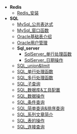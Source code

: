 * **Redis**
	* [Redis_安装](./Content/Article/数据库/Redis/Redis_安装.md)
* **SQL**
	* [MySql_公共表达式](./Content/Article/数据库/SQL/MySql_公共表达式.md)
	* [MySql_窗口函数](./Content/Article/数据库/SQL/MySql_窗口函数.md)
	* [Oracle基础表介绍](./Content/Article/数据库/SQL/Oracle基础表介绍.md)
	* [Oracle用户管理](./Content/Article/数据库/SQL/Oracle用户管理.md)
	* **Sql_server**
		* [SqlServer_单行处理函数](./Content/Article/数据库/SQL/Sql_server/SqlServer_单行处理函数.md)
		* [SqlServer_日期操作](./Content/Article/数据库/SQL/Sql_server/SqlServer_日期操作.md)
	* [SQL_union&limit](./Content/Article/数据库/SQL/SQL_union&limit.md)
	* [SQL_单行处理函数](./Content/Article/数据库/SQL/SQL_单行处理函数.md)
	* [SQL_多行处理函数](./Content/Article/数据库/SQL/SQL_多行处理函数.md)
	* [SQL_子查询](./Content/Article/数据库/SQL/SQL_子查询.md)
	* [SQL_数据库&工具配置](./Content/Article/数据库/SQL/SQL_数据库&工具配置.md)
	* [SQL_数据操作](./Content/Article/数据库/SQL/SQL_数据操作.md)
	* [SQL_条件查询](./Content/Article/数据库/SQL/SQL_条件查询.md)
	* [SQL_简单查询&排序查询](./Content/Article/数据库/SQL/SQL_简单查询&排序查询.md)
	* [SQL_系列文章简介](./Content/Article/数据库/SQL/SQL_系列文章简介.md)
	* [SQL_表的操作](./Content/Article/数据库/SQL/SQL_表的操作.md)
	* [SQL_连接查询](./Content/Article/数据库/SQL/SQL_连接查询.md)